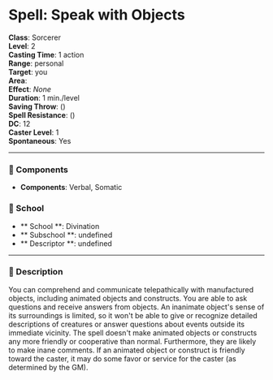 
# Spell: Speak with Objects
**Class**: Sorcerer  
**Level**: 2  
**Casting Time**: 1 action  
**Range**: personal  
**Target**: you  
**Area**:   
**Effect**: _None_  
**Duration**: 1 min./level  
**Saving Throw**:  ()  
**Spell Resistance**:  ()  
**DC**: 12  
**Caster Level**: 1  
**Spontaneous**: Yes

---

### 🔮 Components
- **Components**: Verbal, Somatic

### 🏫 School
- ** School **: Divination
- ** Subschool **: undefined
- ** Descriptor **: undefined
---

### 📜 Description
You can comprehend and communicate telepathically with manufactured objects, including animated objects and constructs. You are able to ask questions and receive answers from objects. An inanimate object's sense of its surroundings is limited, so it won't be able to give or recognize detailed descriptions of creatures or answer questions about events outside its immediate vicinity. The spell doesn't make animated objects or constructs any more friendly or cooperative than normal. Furthermore, they are likely to make inane comments. If an animated object or construct is friendly toward the caster, it may do some favor or service for the caster (as determined by the GM).
